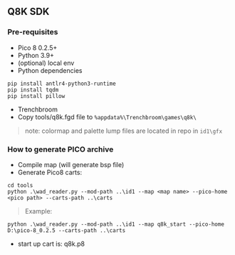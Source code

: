 ## Q8K SDK

### Pre-requisites

+ Pico 8 0.2.5+
+ Python 3.9+
+ (optional) local env
+ Python dependencies

```
pip install antlr4-python3-runtime
pip install tqdm
pip install pillow
```

+ Trenchbroom
+ Copy tools/q8k.fgd file to ```%appdata%\Trenchbroom\games\q8k\```
> note: colormap and palette lump files are located in repo in ```id1\gfx```

### How to generate PICO archive

+ Compile map (will generate bsp file)
+ Generate Pico8 carts:

```
cd tools
python .\wad_reader.py --mod-path ..\id1 --map <map name> --pico-home <pico path> --carts-path ..\carts
```

>Example:

```
python .\wad_reader.py --mod-path ..\id1 --map q8k_start --pico-home D:\pico-8_0.2.5 --carts-path ..\carts
```
+ start up cart is: q8k.p8


